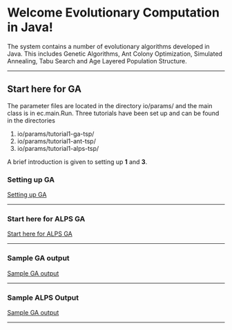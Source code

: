 Welcome Evolutionary Computation in Java!
================
The system contains a number of evolutionary algorithms developed in Java. This includes Genetic Algorithms, Ant Colony Optimization, Simulated Annealing, Tabu Search and Age Layered Population Structure.

____

## Start here for GA
The parameter files are located in the directory  io/params/ and the main class is in ec.main.Run.
Three tutorials have been set up and can be found in the directories

1. io/params/tutorial1-ga-tsp/ 
2. io/params/tutorial1-ant-tsp/ 
3. io/params/tutorial1-alps-tsp/ 

A brief introduction is given to setting up **1** and **3**.

### Setting up GA
[Setting up GA](https://github.com/aawuley/evolutionary-computation/wiki/Setting-Up-GA)

____


### Start here for ALPS GA
[Start here for ALPS GA](https://github.com/aawuley/evolutionary-computation/wiki/ALPS-Configuration)

____


### Sample GA output
[Sample GA output](https://github.com/aawuley/evolutionary-computation/wiki/Sample-GA-Output)

____



### Sample ALPS Output
[Sample GA output](https://github.com/aawuley/evolutionary-computation/wiki/Sample-ALPS-Output)

____
